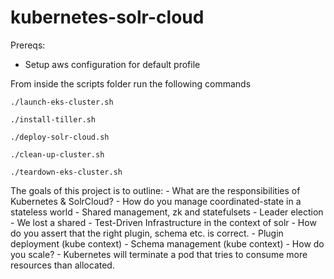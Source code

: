 # kubernetes-solr-cloud

Prereqs:

* Setup aws configuration for default profile

From inside the scripts folder run the following commands

    ./launch-eks-cluster.sh

    ./install-tiller.sh
    
    ./deploy-solr-cloud.sh
    
    ./clean-up-cluster.sh

    ./teardown-eks-cluster.sh



The goals of this project is to outline: 
    - What are the responsibilities of Kubernetes & SolrCloud?
    - How do you manage coordinated-state in a stateless world
    - Shared management, zk and statefulsets
    - Leader election 
    - We lost a shared 
    - Test-Driven Infrastructure in the context of solr
    - How do you assert that the right plugin, schema etc. is correct.
    - Plugin deployment (kube context)
    - Schema management (kube context)
    - How do you scale? 
    - Kubernetes will terminate a pod that tries to consume more resources than allocated.
